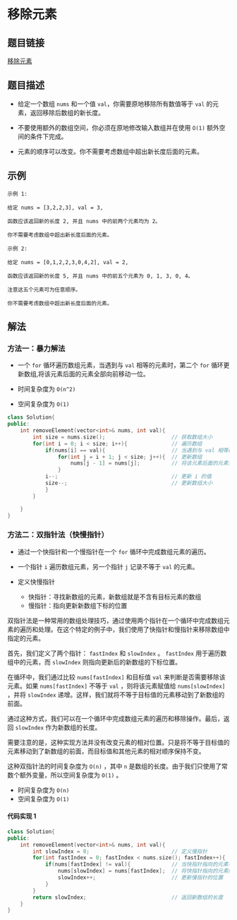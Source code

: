 # 移除元素

## 题目链接

[移除元素](https://leetcode-cn.com/problems/remove-element/)

## 题目描述

- 给定一个数组 `nums` 和一个值 `val`，你需要原地移除所有数值等于 `val` 的元素，返回移除后数组的新长度。

- 不要使用额外的数组空间，你必须在原地修改输入数组并在使用 `O(1)` 额外空间的条件下完成。

- 元素的顺序可以改变。你不需要考虑数组中超出新长度后面的元素。

## 示例

```
示例 1:

给定 nums = [3,2,2,3], val = 3,

函数应该返回新的长度 2, 并且 nums 中的前两个元素均为 2。

你不需要考虑数组中超出新长度后面的元素。

示例 2:

给定 nums = [0,1,2,2,3,0,4,2], val = 2,

函数应该返回新的长度 5, 并且 nums 中的前五个元素为 0, 1, 3, 0, 4。

注意这五个元素可为任意顺序。

你不需要考虑数组中超出新长度后面的元素。
```

## 解法

### 方法一：暴力解法

- 一个 `for` 循环遍历数组元素，当遇到与 `val` 相等的元素时，第二个 `for` 循环更新数组,将该元素后面的元素全部向前移动一位。

- 时间复杂度为 `O(n^2)`
- 空间复杂度为 `O(1)`

```cpp
class Solution{
public:
    int removeElement(vector<int>& nums, int val){
        int size = nums.size();                     // 获取数组大小
        for(int i = 0; i < size; i++){              // 遍历数组
            if(nums[i] == val){                     // 当遇到与 val 相等的元素时
                for(int j = i + 1; j < size; j++){  // 更新数组
                    nums[j - 1] = nums[j];          // 将该元素后面的元素全部向前移动一位
                }
            i--;                                    // 更新 i 的值
            size--;                                 // 更新数组大小
            }
        }

    }
}
```

### 方法二：双指针法（快慢指针）

- 通过一个快指针和一个慢指针在一个 `for` 循环中完成数组元素的遍历。
- 一个指针 `i` 遍历数组元素，另一个指针 `j` 记录不等于 `val` 的元素。
- 定义快慢指针

  - 快指针：寻找新数组的元素，新数组就是不含有目标元素的数组
  - 慢指针：指向更新新数组下标的位置

双指针法是一种常用的数组处理技巧，通过使用两个指针在一个循环中完成数组元素的遍历和处理。在这个特定的例子中，我们使用了快指针和慢指针来移除数组中指定的元素。

首先，我们定义了两个指针： `fastIndex` 和 `slowIndex` 。 `fastIndex` 用于遍历数组中的元素，而 `slowIndex` 则指向更新后的新数组的下标位置。

在循环中，我们通过比较 `nums[fastIndex]` 和目标值 `val` 来判断是否需要移除该元素。如果 `nums[fastIndex]` 不等于 `val` ，则将该元素赋值给 `nums[slowIndex]` ，并将 `slowIndex` 递增。这样，我们就将不等于目标值的元素移动到了新数组的前面。

通过这种方式，我们可以在一个循环中完成数组元素的遍历和移除操作。最后，返回 `slowIndex` 作为新数组的长度。

需要注意的是，这种实现方法并没有改变元素的相对位置。只是将不等于目标值的元素移动到了新数组的前面，而目标值和其他元素的相对顺序保持不变。

这种双指针法的时间复杂度为 `O(n)` ，其中 `n` 是数组的长度。由于我们只使用了常数个额外变量，所以空间复杂度为 `O(1)` 。

- 时间复杂度为 `O(n)`
- 空间复杂度为 `O(1)`

#### 代码实现 1

```cpp
class Solution{
public:
    int removeElement(vector<int>& nums, int val){
        int slowIndex = 0;                          // 定义慢指针
        for(int fastIndex = 0; fastIndex < nums.size(); fastIndex++){  // 定义快指针
            if(nums[fastIndex] != val){             // 当快指针指向的元素不等于 val 时
                nums[slowIndex] = nums[fastIndex];  // 将快指针指向的元素赋值给慢指针指向的元素
                slowIndex++;                        // 更新慢指针的位置
            }
        }
        return slowIndex;                           // 返回新数组的长度
    }
}
```
